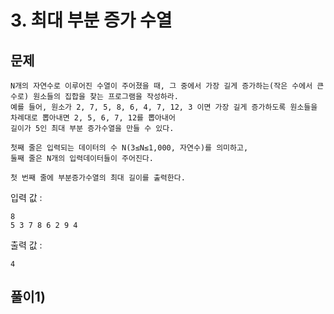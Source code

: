 # 3. 최대 부분 증가 수열
## 문제
```
N개의 자연수로 이루어진 수열이 주어졌을 때, 그 중에서 가장 길게 증가하는(작은 수에서 큰 수로) 원소들의 집합을 찾는 프로그램을 작성하라.
예를 들어, 원소가 2, 7, 5, 8, 6, 4, 7, 12, 3 이면 가장 길게 증가하도록 원소들을 차례대로 뽑아내면 2, 5, 6, 7, 12를 뽑아내어
길이가 5인 최대 부분 증가수열을 만들 수 있다.

첫째 줄은 입력되는 데이터의 수 N(3≤N≤1,000, 자연수)를 의미하고,
둘째 줄은 N개의 입력데이터들이 주어진다.

첫 번째 줄에 부분증가수열의 최대 길이를 출력한다.
```

입력 값 :
```
8
5 3 7 8 6 2 9 4
```

출력 값 :
```
4
```

## 풀이1) 
